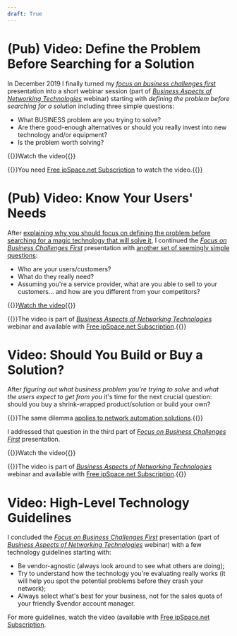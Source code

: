 ```yaml
---
draft: True
---
```

# (Pub) Video: Define the Problem Before Searching for a Solution

In December 2019 I finally turned my _[focus on business challenges first](https://blog.ipspace.net/2013/12/focus-on-your-business-not-fancy.html)_ presentation into a short webinar session (part of _[Business Aspects of Networking Technologies](https://www.ipspace.net/Business_Aspects_of_Networking_Technologies)_ webinar) starting with _defining the problem before searching for a solution_ including three simple questions:

* What BUSINESS problem are you trying to solve?
* Are there good-enough alternatives or should you really invest into new technology and/or equipment?
* Is the problem worth solving?

{{<jump>}}Watch the video{{</jump>}}

{{<note info>}}You need [Free ipSpace.net Subscription](https://www.ipspace.net/Subscription/Free) to watch the video.{{</note>}}

# (Pub) Video: Know Your Users' Needs

After [explaining why you should focus on defining the problem before searching for a magic technology that will solve it](https://blog.ipspace.net/2020/09/video-define-the-problem-first.html), I continued the _[Focus on Business Challenges First](https://my.ipspace.net/bin/list?id=NetBiz#BF)_ presentation with [another set of seemingly simple questions](https://my.ipspace.net/bin/get/NetBiz/BF2%20-%20Know%20Your%20Users%20Needs.mp4?doccode=NetBiz):

* Who are your users/customers?
* What do they really need?
* Assuming you're a service provider, what are you able to sell to your customers... and how are you different from your competitors?

{{<jump>}}[Watch the video](https://my.ipspace.net/bin/get/NetBiz/BF2%20-%20Know%20Your%20Users%20Needs.mp4?doccode=NetBiz){{</jump>}}

{{<note info>}}The video is part of _[Business Aspects of Networking Technologies](https://www.ipspace.net/Business_Aspects_of_Networking_Technologies)_ webinar and available with [Free ipSpace.net Subscription](https://www.ipspace.net/Subscription/Free).{{</note>}}

# Video: Should You Build or Buy a Solution?

After _figuring out what business problem you're trying to solve_ and _what the users expect to get from you_ it's time for the next crucial question: should you buy a shrink-wrapped product/solution or build your own?

{{<note info>}}The same dilemma [applies to network automation solutions](https://my.ipspace.net/bin/list?id=NetAutSol&module=1#M1S3).{{</note>}}

I addressed that question in the third part of _[Focus on Business Challenges First](https://my.ipspace.net/bin/list?id=NetBiz#BF)_ presentation.

{{<jump>}}Watch the video{{</jump>}}

{{<note info>}}The video is part of _[Business Aspects of Networking Technologies](https://www.ipspace.net/Business_Aspects_of_Networking_Technologies)_ webinar and available with [Free ipSpace.net Subscription](https://www.ipspace.net/Subscription/Free).{{</note>}}

# Video: High-Level Technology Guidelines

I concluded the _[Focus on Business Challenges First](https://my.ipspace.net/bin/list?id=NetBiz#BF)_ presentation (part of _[Business Aspects of Networking Technologies](https://www.ipspace.net/Business_Aspects_of_Networking_Technologies)_ webinar) with a few technology guidelines starting with:

* Be vendor-agnostic (always look around to see what others are doing);
* Try to understand how the technology you're evaluating really works (it will help you spot the potential problems before they crash your network);
* Always select what's best for your business, not for the sales quota of your friendly $vendor account manager.

For more guidelines, watch the video (available with [Free ipSpace.net Subscription](https://www.ipspace.net/Subscription/Free).


